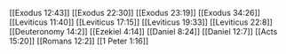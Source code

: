 [[Exodus 12:43]]
[[Exodus 22:30]]
[[Exodus 23:19]]
[[Exodus 34:26]]
[[Leviticus 11:40]]
[[Leviticus 17:15]]
[[Leviticus 19:33]]
[[Leviticus 22:8]]
[[Deuteronomy 14:2]]
[[Ezekiel 4:14]]
[[Daniel 8:24]]
[[Daniel 12:7]]
[[Acts 15:20]]
[[Romans 12:2]]
[[1 Peter 1:16]]
